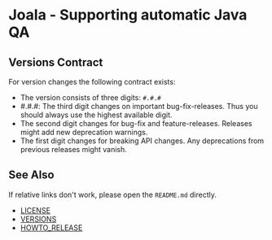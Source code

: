 # Joala - Supporting automatic Java QA

## Versions Contract

For version changes the following contract exists:

* The version consists of three digits: `#.#.#`
* #.#.#: The third digit changes on important bug-fix-releases. Thus you should always use the highest available digit.
* The second digit changes for bug-fix and feature-releases. Releases might add new deprecation warnings.
* The first digit changes for breaking API changes. Any deprecations from previous releases might vanish.

## See Also

If relative links don't work, please open the `README.md` directly.

* [LICENSE][]
* [VERSIONS][]
* [HOWTO_RELEASE][]

<!-- Links -->

[HOWTO_RELEASE]: <./HOWTO_RELEASE.md> "(relative) Documentation how to perform a Joala Release"
[VERSIONS]: <./VERSIONS.md> "(relative) Overview of changes"
[LICENSE]: <./LICENSE.md> "(relative) The License"
